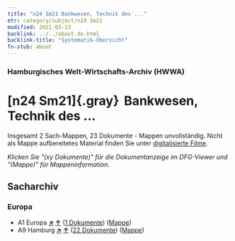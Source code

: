 ```yaml
---
title: "n24 Sm21 Bankwesen, Technik des ..."
etr: category/subject/n24 Sm21
modified: 2021-03-13
backlink: ../../about.de.html
backlink-title: "Systematik-Übersicht"
fn-stub: about
---
```


### Hamburgisches Welt-Wirtschafts-Archiv (HWWA)
# [n24 Sm21]{.gray}&#8201; Bankwesen, Technik des ...&#160; 




Insgesamt 2 Sach-Mappen, 23 Dokumente - Mappen unvollständig.
Nicht als Mappe aufbereitetes Material finden Sie unter [digitalisierte Filme](/film/h1_sh).

_Klicken Sie "(xy Dokumente)" für die Dokumentanzeige im DFG-Viewer und "(Mappe)" für Mappeninformation._

## Sacharchiv




### Europa

- A1 Europa [**&nearr;**](../../../geo/i/140892/about.de.html "Europa (alle Mappen)") [**&uarr;**](../../../geo/about.de.html#A1 "Ländersystematik") (<a href="https://pm20.zbw.eu/dfgview/sh/140892,161727" title="über: Europa : Bankwesen, Technik des ..." target="_blank">1 Dokumente</a>) ([Mappe](../../../../folder/sh/1408xx/140892/1617xx/161727/about.de.html))
- A9 Hamburg [**&nearr;**](../../../geo/i/140905/about.de.html "Hamburg (alle Mappen)") [**&uarr;**](../../../geo/about.de.html#A9 "Ländersystematik") (<a href="https://pm20.zbw.eu/dfgview/sh/140905,161727" title="über: Hamburg : Bankwesen, Technik des ..." target="_blank">22 Dokumente</a>) ([Mappe](../../../../folder/sh/1409xx/140905/1617xx/161727/about.de.html))


